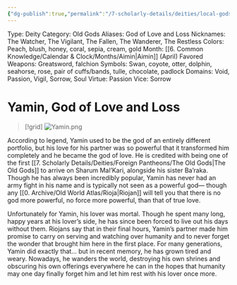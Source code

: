 ```yaml
---
{"dg-publish":true,"permalink":"/7-scholarly-details/deities/local-gods/yamin/","noteIcon":""}
---
```



Type: Deity
Category: Old Gods
Aliases: God of Love and Loss
Nicknames: The Watcher, The Vigilant, The Fallen, The Wanderer, The Restless
Colors: Peach, blush, honey, coral, sepia, cream, gold
Month: [[6. Common Knowledge/Calendar & Clock/Months/Aimin\|Aimin]] (April)
Favored Weapons: Greatsword, falchion
Symbols: Swan, coyote, otter, dolphin, seahorse, rose, pair of cuffs/bands, tulle, chocolate, padlock
Domains: Void, Passion, Vigil, Sorrow, Soul
Virtue: Passion
Vice: Sorrow

# Yamin, God of Love and Loss

>[!grid]
![Yamin.png](/img/user/x.%20Assets/Attachments/Images/NPC%20Compendium/Yamin.png)

According to legend, Yamin used to be the god of an entirely different portfolio, but his love for his partner was so powerful that it transformed him completely and he became the god of love. He is credited with being one of the first [[7. Scholarly Details/Deities/Foreign Pantheons/The Old Gods\|The Old Gods]] to arrive on Sharum Mal’Kari, alongside his sister Ba’raka. Though he has always been incredibly popular, Yamin has never had an army fight in his name and is typically not seen as a powerful god— though any [[0. Archive/Old World Atlas/Rioja\|Riojan]] will tell you that there is no god more powerful, no force more powerful, than that of true love.

Unfortunately for Yamin, his lover was mortal. Though he spent many long, happy years at his lover’s side, he has since been forced to live out his days without them. Riojans say that in their final hours, Yamin’s partner made him promise to carry on serving and watching over humanity and to never forget the wonder that brought him here in the first place. For many generations, Yamin did exactly that… but in recent memory, he has grown tired and weary. Nowadays, he wanders the world, destroying his own shrines and obscuring his own offerings everywhere he can in the hopes that humanity may one day finally forget him and let him rest with his lover once more.